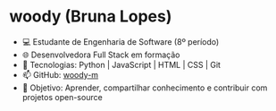 # woody (Bruna Lopes)

- 💻 Estudante de Engenharia de Software (8º período)
- 🌐 Desenvolvedora Full Stack em formação
- 🐍 Tecnologias: Python | JavaScript | HTML | CSS | Git
- 📫 GitHub: [woody-m](https://github.com/woody-m)
- 🎯 Objetivo: Aprender, compartilhar conhecimento e contribuir com projetos open-source
